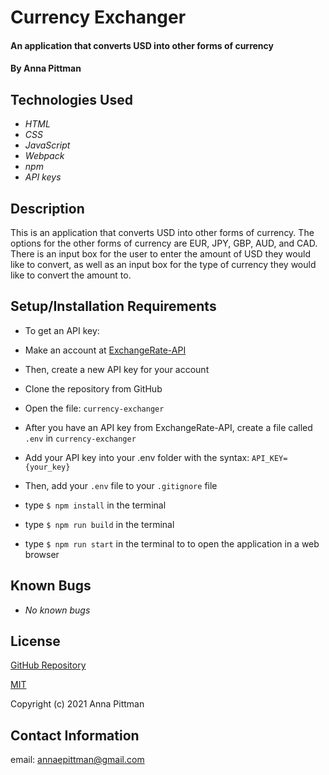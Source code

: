 # Currency Exchanger

#### An application that converts USD into other forms of currency

#### By Anna Pittman

## Technologies Used

* _HTML_
* _CSS_
* _JavaScript_
* _Webpack_
* _npm_
* _API keys_

## Description
This is an application that converts USD into other forms of currency. The options for the other forms of currency are EUR, JPY, GBP, AUD, and CAD. There is an input box for the user to enter the amount of USD they would like to convert, as well as an input box for the type of currency they would like to convert the amount to.

## Setup/Installation Requirements
* To get an API key:
* Make an account at [ExchangeRate-API](https://app.exchangerate-api.com/keys)
* Then, create a new API key for your account

* Clone the repository from GitHub
* Open the file: `currency-exchanger`
* After you have an API key from ExchangeRate-API, create a file called `.env` in `currency-exchanger`
* Add your API key into your .env folder with the syntax: `API_KEY={your_key}`
* Then, add your `.env` file to your `.gitignore` file 
* type `$ npm install` in the terminal
* type `$ npm run build` in the terminal
* type `$ npm run start` in the terminal to to open the application in a web browser

## Known Bugs

* _No known bugs_

## License

[GitHub Repository](https://github.com/an12346/currency-exchanger)

[MIT](https://opensource.org/licenses/MIT)

Copyright (c) 2021 Anna Pittman

## Contact Information

email: annaepittman@gmail.com

